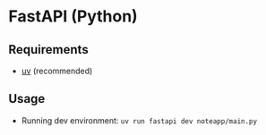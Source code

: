 # FastAPI (Python)

## Requirements

- [uv](https://github.com/astral-sh/uv) (recommended)

## Usage

- Running dev environment: `uv run fastapi dev noteapp/main.py`